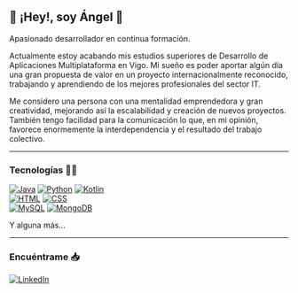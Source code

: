 ## 👋 ¡Hey!, soy Ángel 👼

Apasionado desarrollador en continua formación.

Actualmente estoy acabando mis estudios superiores de Desarrollo de Aplicaciones Multiplataforma en Vigo. Mi sueño es poder aportar
algún día una gran propuesta de
valor en un proyecto internacionalmente
reconocido, trabajando y aprendiendo de los mejores profesionales del sector IT.


Me considero una persona con una mentalidad emprendedora y gran creatividad, mejorando así la escalabilidad y creación
de nuevos proyectos.
También tengo facilidad para la comunicación lo que, en mi opinión, favorece enormemente la interdependencia y el resultado del trabajo colectivo.


----

### Tecnologías 👨‍💻
[![Java](https://img.shields.io/badge/Java-007396?style=for-the-badge&logo=coffeescript&logoColor=white&labelColor=101010)]()
[![Python](https://img.shields.io/badge/Python-yellow?style=for-the-badge&logo=python&logoColor=white&labelColor=101010)]()
[![Kotlin](https://img.shields.io/badge/Kotlin-0095D5?style=for-the-badge&logo=kotlin&logoColor=white&labelColor=101010)]()
<br>
[![HTML](https://img.shields.io/badge/HTML-e54c21?style=for-the-badge&logo=html5&logoColor=white&labelColor=101010)]()
[![CSS](https://img.shields.io/badge/CSS-3161a3?style=for-the-badge&logo=css3&logoColor=white&labelColor=101010)]()
</br>
[![MySQL](https://img.shields.io/badge/MySQL-4479A1?style=for-the-badge&logo=mysql&logoColor=white&labelColor=101010)]()
[![MongoDB](https://img.shields.io/badge/MongoDB-47A248?style=for-the-badge&logo=mongodb&logoColor=white&labelColor=101010)]()

Y alguna más...

---

### Encuéntrame 📥
[![LinkedIn](https://img.shields.io/badge/LinkedIn-Ángel_Castineira_Durán-0077B5?style=for-the-badge&logo=linkedin&logoColor=white&labelColor=101010)](https://www.linkedin.com/in/angelcastineiraduran)
<br>
</br>
